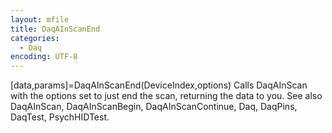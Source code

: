 ```yaml
---
layout: mfile
title: DaqAInScanEnd
categories:
  - Daq
encoding: UTF-8
---
```


[data,params]=DaqAInScanEnd(DeviceIndex,options)
Calls DaqAInScan with the options set to just end the scan, returning the
data to you.
See also DaqAInScan, DaqAInScanBegin, DaqAInScanContinue,
Daq, DaqPins, DaqTest, PsychHIDTest.